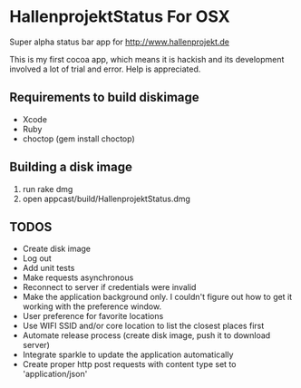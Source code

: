 # HallenprojektStatus For OSX

Super alpha status bar app for http://www.hallenprojekt.de

This is my first cocoa app, which means it is hackish and its development involved a lot of trial and error. Help is appreciated.

## Requirements to build diskimage

* Xcode
* Ruby
* choctop (gem install choctop)

## Building a disk image

1. run rake dmg
2. open appcast/build/HallenprojektStatus.dmg

## TODOS

* Create disk image
* Log out
* Add unit tests
* Make requests asynchronous
* Reconnect to server if credentials were invalid
* Make the application background only. I couldn't figure out how to get it working
  with the preference window.
* User preference for favorite locations
* Use WIFI SSID and/or core location to list the closest places first
* Automate release process (create disk image, push it to download server)
* Integrate sparkle to update the application automatically
* Create proper http post requests with content type set to 'application/json'

[hallenprojekt.de]: http://www.hallenprojekt.de
[couchdb]: http://couchdb.apache.org
